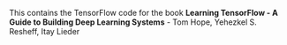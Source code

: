 This contains the TensorFlow code for the book 
**Learning TensorFlow - A Guide to Building Deep Learning Systems** 
\- Tom Hope, Yehezkel S. Resheff, Itay Lieder
